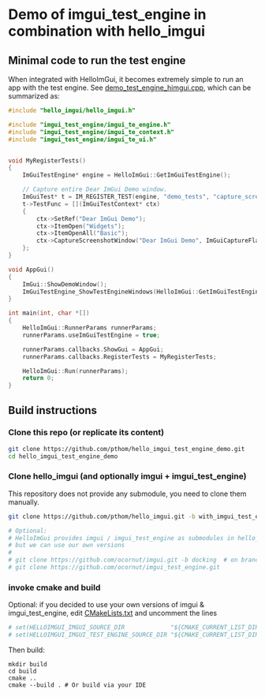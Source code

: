 # Demo of imgui_test_engine in combination with hello_imgui


## Minimal code to run the test engine

When integrated with HelloImGui, it becomes extremely simple to run an app with the test engine.
See [demo_test_engine_himgui.cpp](demo_test_engine_himgui.cpp), which can be summarized as:

```cpp
#include "hello_imgui/hello_imgui.h"

#include "imgui_test_engine/imgui_te_engine.h"
#include "imgui_test_engine/imgui_te_context.h"
#include "imgui_test_engine/imgui_te_ui.h"


void MyRegisterTests()
{
    ImGuiTestEngine* engine = HelloImGui::GetImGuiTestEngine();

    // Capture entire Dear ImGui Demo window.
    ImGuiTest* t = IM_REGISTER_TEST(engine, "demo_tests", "capture_screenshot");
    t->TestFunc = [](ImGuiTestContext* ctx)
    {
        ctx->SetRef("Dear ImGui Demo");
        ctx->ItemOpen("Widgets");
        ctx->ItemOpenAll("Basic");
        ctx->CaptureScreenshotWindow("Dear ImGui Demo", ImGuiCaptureFlags_StitchAll | ImGuiCaptureFlags_HideMouseCursor);
    };
}

void AppGui()
{
    ImGui::ShowDemoWindow();
    ImGuiTestEngine_ShowTestEngineWindows(HelloImGui::GetImGuiTestEngine(), NULL);
}

int main(int, char *[])
{
    HelloImGui::RunnerParams runnerParams;
    runnerParams.useImGuiTestEngine = true;

    runnerParams.callbacks.ShowGui = AppGui;
    runnerParams.callbacks.RegisterTests = MyRegisterTests;

    HelloImGui::Run(runnerParams);
    return 0;
}
```


## Build instructions

### Clone this repo (or replicate its content)

```bash
git clone https://github.com/pthom/hello_imgui_test_engine_demo.git
cd hello_imgui_test_engine_demo
```

### Clone hello_imgui (and optionally imgui + imgui_test_engine)
This repository does not provide any submodule, you need to clone them manually.

```bash
git clone https://github.com/pthom/hello_imgui.git -b with_imgui_test_engine # on branch with_imgui_test_engine

# Optional: 
# HelloImGui provides imgui / imgui_test_engine as submodules in hello_imgui/external/ 
# but we can use our own versions
#
# git clone https://github.com/ocornut/imgui.git -b docking  # on branch docking
# git clone https://github.com/ocornut/imgui_test_engine.git
```

### invoke cmake and build

Optional: if you decided to use your own versions of imgui & imgui_test_engine, edit [CMakeLists.txt](CMakeLists.txt) and uncomment 
the lines
```cmake
# set(HELLOIMGUI_IMGUI_SOURCE_DIR             "${CMAKE_CURRENT_LIST_DIR}/imgui"             CACHE STRING "" FORCE)
# set(HELLOIMGUI_IMGUI_TEST_ENGINE_SOURCE_DIR "${CMAKE_CURRENT_LIST_DIR}/imgui_test_engine" CACHE STRING "" FORCE)
```

Then build:
```
mkdir build 
cd build
cmake ..
cmake --build . # Or build via your IDE
```
